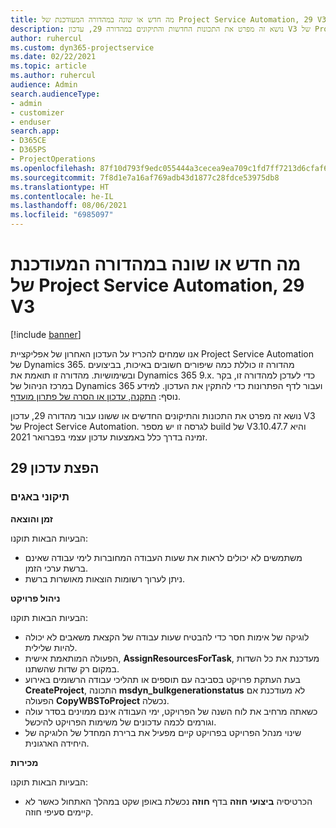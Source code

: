 ```yaml
---
title: מה חדש או שונה במהדורה המעודכנת של Project Service Automation, 29 V3
description: נושא זה מפרט את התכונות החדשות והתיקונים במהדורה 29, עדכון V3 של Project Service Automation.
author: ruhercul
ms.custom: dyn365-projectservice
ms.date: 02/22/2021
ms.topic: article
ms.author: ruhercul
audience: Admin
search.audienceType:
- admin
- customizer
- enduser
search.app:
- D365CE
- D365PS
- ProjectOperations
ms.openlocfilehash: 87f10d793f9edc055444a3cecea9ea709c1fd7ff7213d6cfaf6b3cbe83a6a5a6
ms.sourcegitcommit: 7f8d1e7a16af769adb43d1877c28fdce53975db8
ms.translationtype: HT
ms.contentlocale: he-IL
ms.lasthandoff: 08/06/2021
ms.locfileid: "6985097"
---
```

# <a name="whats-new-or-changed-in-project-service-automation-update-release-29-v3"></a>מה חדש או שונה במהדורה המעודכנת של Project Service Automation, 29 V3

[!include [banner](../includes/psa-now-project-operations.md)]

אנו שמחים להכריז על העדכון האחרון של אפליקציית Project Service Automation של Dynamics 365. מהדורה זו כוללת כמה שיפורים חשובים באיכות, בביצועים ובשימושיות. מהדורה זו תואמת את Dynamics 365 9.x. כדי לעדכן למהדורה זו, בקר במרכז הניהול של Dynamics 365 ועבור לדף הפתרונות כדי להתקין את העדכון. למידע נוסף: [התקנה, עדכון או הסרה של פתרון מועדף](/power-platform/admin/install-remove-preferred-solution).

נושא זה מפרט את התכונות והתיקונים החדשים או ששונו עבור מהדורה 29, עדכון V3 של Project Service Automation. לגרסה זו יש מספר build של V3.10.47.7 והיא זמינה בדרך כלל באמצעות עדכון עצמי בפברואר 2021.

## <a name="update-release-29"></a>הפצת עדכון 29

### <a name="bug-fixes"></a>תיקוני באגים

**זמן והוצאה**

הבעיות הבאות תוקנו:

- משתמשים לא יכולים לראות את שעות העבודה המחוברות לימי עבודה שאינם ברשת ערכי הזמן.
- ניתן לערוך רשומות הוצאות מאושרות ברשת.

**ניהול פרויקט**

הבעיות הבאות תוקנו:

- לוגיקה של אימות חסר כדי להבטיח שעות עבודה של הקצאת משאבים לא יכולה להיות שלילית.
- הפעולה המותאמת אישית, **AssignResourcesForTask**, מעדכנת את כל השדות במקום רק שדות שהשתנו.
- בעת העתקת פרויקט בסביבה עם תוספים או תהליכי עבודה הרשומים באירוע **CreateProject**, התכונה **msdyn_bulkgenerationstatus** לא מעודכנת אם הפעולה **CopyWBSToProject** נכשלה.
- כשאתה מרחיב את לוח השנה של הפרויקט, ימי העבודה אינם ממוינים בסדר עולה וגורמים לכמה עדכונים של משימות הפרויקט להיכשל.
- שינוי מנהל הפרויקט בפרויקט קיים מפעיל את ברירת המחדל של הלוגיקה של היחידה הארגונית.

**מכירות**

הבעיות הבאות תוקנו:

- הכרטיסיה **ביצועי חוזה** בדף **חוזה** נכשלת באופן שקט במהלך האתחול כאשר לא קיימים סעיפי חוזה.